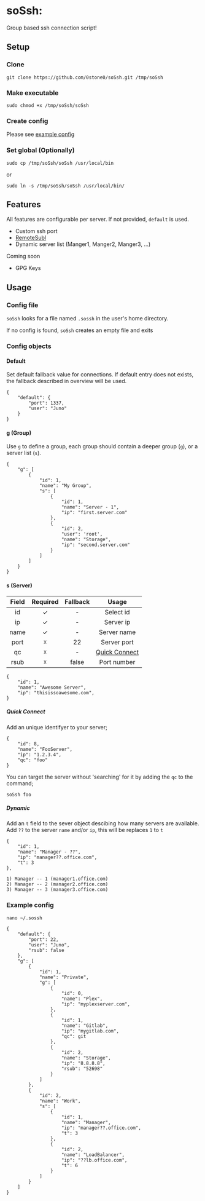 
# soSsh:
Group based ssh connection script!

## Setup
### Clone
```
git clone https://github.com/0stone0/soSsh.git /tmp/soSsh
```
### Make executable
```
sudo chmod +x /tmp/soSsh/soSsh
```
### Create config
Please see [example config](#example-config)
### Set global (Optionally)
```
sudo cp /tmp/soSsh/soSsh /usr/local/bin
```
or
```
sudo ln -s /tmp/soSsh/soSsh /usr/local/bin/
```
## Features
All features are configurable per server. If not provided, `default` is used.
 - Custom ssh port
 - [RemoteSubl](https://github.com/randy3k/RemoteSubl)
 - Dynamic server list (Manger1, Manger2, Manger3, ...)

Coming soon
 - GPG Keys

## Usage
### Config file
`soSsh` looks for a file named `.sossh` in the user's home directory.

If no config is found, `soSsh` creates an empty file and exits

### Config objects
#### Default
Set default fallback value for connections. If default entry does not exists, the fallback described in overview will be used.
```
{
    "default": {
        "port": 1337,
        "user": "Juno"
    }
}
```

#### g (Group)
Use `g` to define a group, each group should contain a deeper group (`g`), or a server list (`s`).
```
{
    "g": [
        {
            "id": 1,
            "name": "My Group",
            "s": [
                {
                    "id": 1,
                    "name": "Server - 1",
                    "ip": "first.server.com"
                },
                {
                    "id": 2,
                    "user": 'root',
                    "name": "Storage",
                    "ip": "second.server.com"
                }
            ]
        ]
    }
}
```
#### s (Server)
| Field | Required | Fallback | Usage |
|:-----:|:--------:|:-------:|:-----------:|
|   id  |     ✓    |    -    |  Select id  |
|   ip  |     ✓    |    -    |  Server ip  |
|  name |     ✓    |    -    | Server name |
|  port |     ☓    |   22    | Server port |
|   qc  |     ☓    |    -    | [Quick Connect](#quick-connect) |
|  rsub |     ☓    |  false  | Port number |

```
{
    "id": 1,
    "name": "Awesome Server",
    "ip": "thisissoawesome.com",
}
```
##### Quick Connect
Add an unique identifyer to your server;
```
{
    "id": 8,
    "name": "FooServer",
    "ip": "1.2.3.4",
    "qc": "foo"
}
```

You can target the server without 'searching' for it by adding the `qc` to the command;
```
soSsh foo
```
##### Dynamic
Add an `t` field to the sever object descibing how many servers are available.
Add `??` to the server `name` and/or `ip`, this will be replaces `1` to `t`
```
{
    "id": 1,
    "name": "Manager - ??",
    "ip": "manager??.office.com",
    "t": 3
},
```
```
1) Manager -- 1 (manager1.office.com)
2) Manager -- 2 (manager2.office.com)
3) Manager -- 3 (manager3.office.com)
```

### Example config
`nano ~/.sossh`
```
{
    "default": {
        "port": 22,
        "user": "Juno",
        "rsub": false
    },
    "g": [
        {
            "id": 1,
            "name": "Private",
            "g": [
                {
                    "id": 0,
                    "name": "Plex",
                    "ip": "myplexserver.com",
                },
                {
                    "id": 1,
                    "name": "Gitlab",
                    "ip": "mygitlab.com",
                    "qc": git
                },
                {
                    "id": 2,
                    "name": "Storage",
                    "ip": "8.8.8.8",
                    "rsub": "52698"
                }
            ]
        },
        {
            "id": 2,
            "name": "Work",
            "s": [
                {
                    "id": 1,
                    "name": "Manager",
                    "ip": "manager??.office.com",
                    "t": 3
                },
                {
                    "id": 2,
                    "name": "LoadBalancer",
                    "ip": "??lb.office.com",
                    "t": 6
                }
            ]
        }
    ]
}
```
